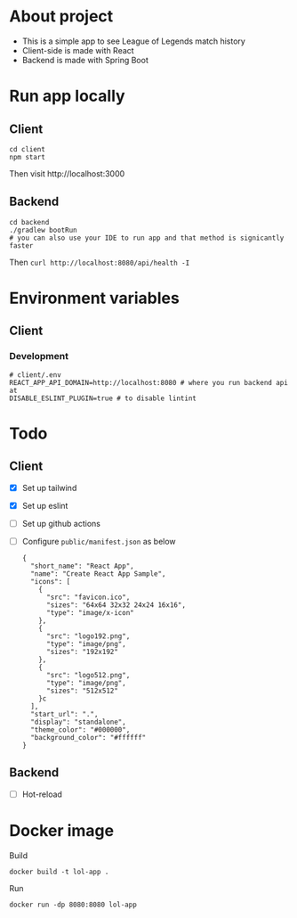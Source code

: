 # About project

- This is a simple app to see League of Legends match history
- Client-side is made with React
- Backend is made with Spring Boot

# Run app locally

## Client

```
cd client
npm start
```

Then visit http://localhost:3000

## Backend

```
cd backend
./gradlew bootRun
# you can also use your IDE to run app and that method is signicantly faster
```

Then `curl http://localhost:8080/api/health -I`

# Environment variables

## Client

### Development

```
# client/.env
REACT_APP_API_DOMAIN=http://localhost:8080 # where you run backend api at
DISABLE_ESLINT_PLUGIN=true # to disable lintint
```

# Todo

## Client

- [x] Set up tailwind

- [x] Set up eslint

- [ ] Set up github actions

- [ ] Configure `public/manifest.json` as below

  ```
  {
    "short_name": "React App",
    "name": "Create React App Sample",
    "icons": [
      {
        "src": "favicon.ico",
        "sizes": "64x64 32x32 24x24 16x16",
        "type": "image/x-icon"
      },
      {
        "src": "logo192.png",
        "type": "image/png",
        "sizes": "192x192"
      },
      {
        "src": "logo512.png",
        "type": "image/png",
        "sizes": "512x512"
      }c
    ],
    "start_url": ".",
    "display": "standalone",
    "theme_color": "#000000",
    "background_color": "#ffffff"
  }
  ```

## Backend

- [ ] Hot-reload

# Docker image

Build

```
docker build -t lol-app .
```

Run

```
docker run -dp 8080:8080 lol-app
```
